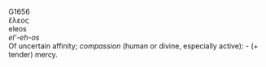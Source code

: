 G1656  
ἔλεος  
eleos  
*el‘-eh-os*  
Of uncertain affinity; *compassion* (human or divine, especially
active): - (+ tender) mercy.  
